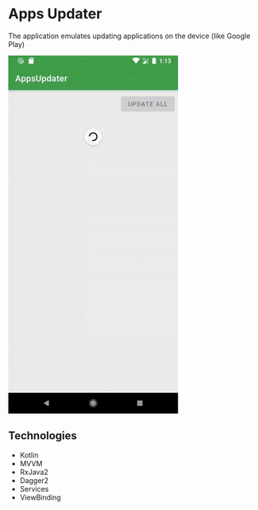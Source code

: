 # Apps Updater

The application emulates updating applications on the device (like Google Play)

![](static/updaterapp.gif)

## Technologies
- Kotlin
- MVVM
- RxJava2
- Dagger2
- Services
- ViewBinding